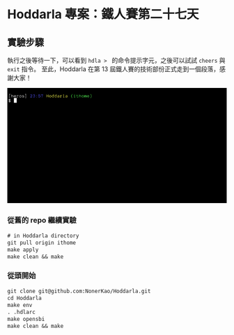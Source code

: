 # Hoddarla 專案：鐵人賽第二十七天

## 實驗步驟

執行之後等待一下，可以看到 `hdla > ` 的命令提示字元，之後可以試試 `cheers` 與 `exit` 指令。
至此，Hoddarla 在第 13 屆鐵人賽的技術部份正式走到一個段落，感謝大家！

![](https://github.com/NonerKao/Hoddarla/blob/ithome/tty.gif)

### 從舊的 repo 繼續實驗

```
# in Hoddarla directory
git pull origin ithome
make apply
make clean && make
```

### 從頭開始

```
git clone git@github.com:NonerKao/Hoddarla.git
cd Hoddarla
make env
. .hdlarc
make opensbi
make clean && make
```
